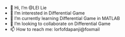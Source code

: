 - 👋 Hi, I’m @LEI Lie
- 👀 I’m interested in Differential Game
- 🌱 I’m currently learning Differential Game in MATLAB
- 💞️ I’m looking to collaborate on Differential Game
- 📫 How to reach me: lorfofdapanji@foxmail

<!---
luwin1127/luwin1127 is a ✨ special ✨ repository because its `README.md` (this file) appears on your GitHub profile.
You can click the Preview link to take a look at your changes.
--->
